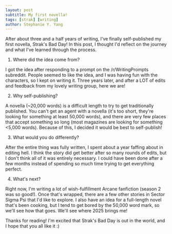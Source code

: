 ```yaml
---
layout: post
subtitle: My first novella!
tags: [strak] [writing]
author: Stephanie Y. Yang
---
```


After about three and a half years of writing, I've finally self-published my first novella, Strak's Bad Day! In this post, I thought I'd reflect on the journey and what I've learned through the process. 

1. Where did the idea come from?

I got the idea after responding to a prompt on the /r/WritingPrompts subreddit. People seemed to like the idea, and I was having fun with the characters, so I kept on writing it. Three years later, and after a LOT of edits and feedback from my lovely writing group, here we are!

2. Why self-publishing?

A novella (~20,000 words) is a difficult length to try to get traditionally published. You can't get an agent with a novella (it's too short, they're looking for something at least 50,000 words), and there are very few places that accept something so long (most magazines are looking for something <5,000 words). Because of this, I decided it would be best to self-publish!

3. What would you do differently?

After the entire thing was fully written, I spent about a year faffing about in editing hell. I think the story did get better after so many rounds of edits, but I don't think all of it was entirely necessary. I could have been done after a few months instead of spending so much time trying to get everything perfect.

4. What's next?

Right now, I'm writing a lot of wish-fulfillment Arcane fanfiction (season 2 was so good!). Once that's wrapped, there are a few other stories in Sector Sigma Psi that I'd like to explore. I also have an idea for a full-length novel that's been cooking, but I tend to get bored by the 50,000 word mark, so we'll see how that goes. We'll see where 2025 brings me!

Thanks for reading! I'm excited that Strak's Bad Day is out in the world, and I hope that you all like it :)